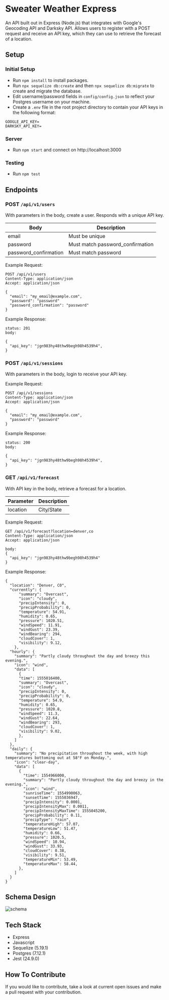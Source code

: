 # Sweater Weather Express
An API built out in Express (Node.js) that integrates with Google's Geocoding API and Darksky API.  Allows users to register with a POST request and receive an API key, which they can use to retrieve the forecast of a location.

## Setup
### Initial Setup
- Run `npm install` to install packages.
- Run `npx sequelize db:create` and then `npx sequelize db:migrate` to create and migrate the database.
- Edit username/password fields in `config/config.json` to reflect your Postgres username on your machine.
- Create a `.env` file in the root project directory to contain your API keys in the following format:
```
GOOGLE_API_KEY=
DARKSKY_API_KEY=
```

### Server
- Run `npm start` and connect on http://localhost:3000

### Testing
- Run `npm test`

## Endpoints
### POST `/api/v1/users`
With parameters in the body, create a user.  Responds with a unique API key.

| Body  | Description                                |
|------------|--------------------------------------------|
| email       | Must be unique        |
| password | Must match password_confirmation        |
| password_confirmation | Must match password        |

Example Request:
```
POST /api/v1/users
Content-Type: application/json
Accept: application/json

{
  "email": "my_email@example.com",
  "password": "password"
  "password_confirmation": "password"
}
```

Example Response: 
```
status: 201
body:

{
  "api_key": "jgn983hy48thw9begh98h4539h4",
}
```

### POST `/api/v1/sessions`
With parameters in the body, login to receive your API key.

Example Request: 
```
POST /api/v1/sessions
Content-Type: application/json
Accept: application/json

{
  "email": "my_email@example.com",
  "password": "password"
}
```

Example Response:
```
status: 200
body:

{
  "api_key": "jgn983hy48thw9begh98h4539h4",
}
```

### GET `/api/v1/forecast`
With API key in the body, retrieve a forecast for a location.

| Parameter  | Description                                |
|------------|--------------------------------------------|
| location       | City/State        |

Example Request:
```
GET /api/v1/forecast?location=denver,co
Content-Type: application/json
Accept: application/json

body:
{
  "api_key": "jgn983hy48thw9begh98h4539h4"
}
```

Example Response:
```
{
  "location": "Denver, C0",
  "currently": {
      "summary": "Overcast",
      "icon": "cloudy",
      "precipIntensity": 0,
      "precipProbability": 0,
      "temperature": 54.91,
      "humidity": 0.65,
      "pressure": 1020.51,
      "windSpeed": 11.91,
      "windGust": 23.39,
      "windBearing": 294,
      "cloudCover": 1,
      "visibility": 9.12,
    },
  "hourly": {
    "summary": "Partly cloudy throughout the day and breezy this evening.",
    "icon": "wind",
    "data": [
      {
      "time": 1555016400,
      "summary": "Overcast",
      "icon": "cloudy",
      "precipIntensity": 0,
      "precipProbability": 0,
      "temperature": 54.9,
      "humidity": 0.65,
      "pressure": 1020.8,
      "windSpeed": 11.3,
      "windGust": 22.64,
      "windBearing": 293,
      "cloudCover": 1,
      "visibility": 9.02,
      },
    ]
  },
  "daily": {
    "summary": "No precipitation throughout the week, with high temperatures bottoming out at 58°F on Monday.",
    "icon": "clear-day",
    "data": [
      {
        "time": 1554966000,
        "summary": "Partly cloudy throughout the day and breezy in the evening.",
        "icon": "wind",
        "sunriseTime": 1554990063,
        "sunsetTime": 1555036947,
        "precipIntensity": 0.0001,
        "precipIntensityMax": 0.0011,
        "precipIntensityMaxTime": 1555045200,
        "precipProbability": 0.11,
        "precipType": "rain",
        "temperatureHigh": 57.07,
        "temperatureLow": 51.47,
        "humidity": 0.66,
        "pressure": 1020.5,
        "windSpeed": 10.94,
        "windGust": 33.93,
        "cloudCover": 0.38,
        "visibility": 9.51,
        "temperatureMin": 53.49,
        "temperatureMax": 58.44,
      },
    ]
  }
}
```
## Schema Design
![schema](https://i.imgur.com/4SAknRo.png)

## Tech Stack
- Express
- Javascript
- Sequelize (5.19.1)
- Postgres (7.12.1)
- Jest (24.9.0)

## How To Contribute
If you would like to contribute, take a look at current open issues and make a pull request with your contribution.
